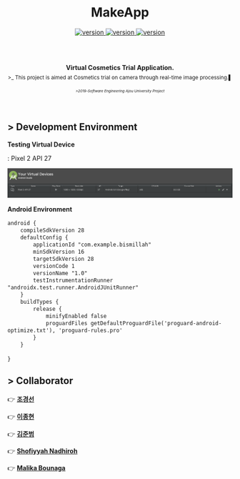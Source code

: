 <h1 align="center">MakeApp</h1>


<p align="center">
<a href="https://github.com/Chokyungsun/MakeApp_2019Project">
<img src="https://img.shields.io/badge/version-0.5-blue.svg" alt="version">
</a>
<a href="https://github.com/Chokyungsun/MakeApp_2019Project/blob/master/LICENSE">
<img src="https://img.shields.io/badge/license-Apache%202.0-red.svg" alt="version">
</a>
<a href="https://github.com/Chokyungsun/MakeApp_2019Project">
<img src="https://img.shields.io/badge/build-passing-brightgreen.svg" alt="version">
</a>
</p>
 
<br>
<br>

<p align="center">
<b>Virtual Cosmetics Trial Application.</b><br>
<sub>>_ This project is aimed at Cosmetics trial on camera through real-time image processing.▌<sub>
<br>
<sub><i>>2019-Software Engineering Ajou University Project</i><sub>
</p>
<br>

## > Development Environment

**Testing Virtual Device**

: Pixel 2 API 27

<p align="center">
<img src= "https://github.com/Chokyungsun/MakeApp_2019Project/blob/master/readme-rsc/AVD.png" alt="AVD info" width="900">
</p>

**Android Environment**

```
android {
    compileSdkVersion 28
    defaultConfig {
        applicationId "com.example.bismillah"
        minSdkVersion 16
        targetSdkVersion 28
        versionCode 1
        versionName "1.0"
        testInstrumentationRunner "androidx.test.runner.AndroidJUnitRunner"
    }
    buildTypes {
        release {
            minifyEnabled false
            proguardFiles getDefaultProguardFile('proguard-android-optimize.txt'), 'proguard-rules.pro'
        }
    }

}
```


## > Collaborator

:point_right: **[조경선](https://github.com/Chokyungsun)**

:point_right: **[이종현]()**

:point_right: **[김준범]()**

:point_right: **[Shofiyyah Nadhiroh]()**

:point_right: **[Malika Bounaga]()**

